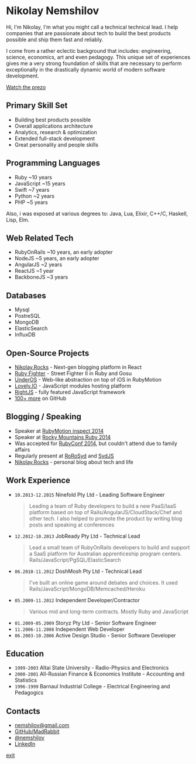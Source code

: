 # Nikolay Nemshilov

Hi, I'm Nikolay, I'm what you might call a technical technical lead.
I help companies that are passionate about tech to build the best
products possible and ship them fast and reliably.

I come from a rather eclectic background that includes: engineering,
science, economics, art and even pedagogy. This unique set of experiences
gives me a very strong foundation of skills that are necessary to
perform exceptionally in the drastically dynamic world of modern
software development.

<a href="#" class="start-prezo">Watch the prezo</a>

## Primary Skill Set

* Building best products possible
* Overall applications architecture
* Analytics, research & optimization
* Extended full-stack development
* Great personality and people skills

## Programming Languages

* Ruby ~10 years
* JavaScript ~15 years
* Swift ~7 years
* Python ~2 years
* PHP ~5 years

Also, i was exposed at various degrees to: Java, Lua, Elixir,
C++/C, Haskell, Lisp, Elm.

## Web Related Tech

* RubyOnRails ~10 years, an early adopter
* NodeJS ~5 years, an early adopter
* AngularJS ~2 years
* ReactJS ~1 year
* BackboneJS ~3 years

## Databases

* Mysql
* PostreSQL
* MongoDB
* ElasticSearch
* InfluxDB


## Open-Source Projects

* [Nikolay.Rocks](https://github.com/MadRabbit/nikolay.rocks) - Next-gen blogging platform in React
* [Ruby Fighter](https://github.com/MadRabbit/ruby-fighter) - Street Fighter II in Ruby and Gosu
* [UnderOS](http://under-os.com) - Web-like abstraction on top of iOS in RubyMotion
* [Lovely.IO](http://lovely.io) - JavaScript modules hosting platform
* [RightJS](http://rightjs.org) - fully featured JavaScript framework
* [100+ more](https://github.com/MadRabbit?tab=repositories) on GitHub

## Blogging / Speaking

* Speaker at [RubyMotion inspect 2014](http://www.rubymotion.com/conference/)
* Speaker at [Rocky Mountains Ruby 2014](http://rockymtnruby.com)
* Was accepted for [RubyConf 2014](http://rubyconf.org), but couldn't attend due to family affairs
* Regularly present at [RoRoSyd](http://ruby.org.au/meetups/syd.html) and [SydJS](http://www.sydjs.com)
* [Nikolay.Rocks](http://nikolay.rocks) - personal blog about tech and life

## Work Experience

* `10.2013-12.2015` Ninefold Pty Ltd - Leading Software Engineer
  > Leading a team of Ruby developers to build a new PaaS/IaaS
  platform based on top of Rails/AngularJS/CloudStack/Chef and
  other tech. I also helped to promote the product by writing
  blog posts and speaking at conferences
* `12.2012-10.2013` JobReady Pty Ltd - Technical Lead
  > Lead a small team of RubyOnRails developers to build and
  support a SaaS platform for Australian apprenticeship
  program centers. Rails/JavaScript/PgSQL/ElasticSearch
* `06.2010-11.2012` DoshMosh Pty Ltd - Technical Lead
  > I've built an online game around debates and choices.
  It used Rails/JavaScript/MongoDB/Memcached/Heroku
* `05.2009-11.2012` Independent Developer/Contractor
  > Various mid and long-term contracts. Mostly Ruby and JavaScript
* `01.2009-05.2009` Storyz Pty Ltd - Senior Software Engineer
* `11.2006-11.2008` Independent Web Developer
* `06.2003-10.2006` Active Design Studio - Senior Software Developer

## Education

* `1999-2003` Altai State University - Radio-Physics and Electronics
* `2000-2001` All-Russian Finance & Economics Institute - Accounting and Statistics
* `1996-1999` Barnaul Industrial College - Electrical Engineering and Pedagogics

## Contacts

* <a href="mailto:&#110;&#101;&#109;&#115;&#104;&#105;&#108;&#111;&#118;&#064;&#103;&#109;&#097;&#105;&#108;&#046;&#099;&#111;&#109;">&#110;&#101;&#109;&#115;&#104;&#105;&#108;&#111;&#118;&#064;&#103;&#109;&#097;&#105;&#108;&#046;&#099;&#111;&#109;</a>
* <a href="https://github.com/MadRabbit">GitHub/MadRabbit</a>
* <a href="https://twitter.com/nemshilov">@nemshilov</a>
* <a href="https://au.linkedin.com/pub/nikolay-nemshilov/14/78b/78">LinkedIn</a>

<div class="controls-space">
  <a href="#" class="exit-button">exit</a>
</div>

<script type="text/javascript">
(function() {
  var timer, i, headers, lists;

  if (document.body.classList.contains("resume")) {
    start_the_prezo();
  }

  var start_link = document.querySelector("a.start-prezo");
  start_link && start_link.addEventListener("click", function(event) {
    event.preventDefault();
    start_the_prezo();
  });

  function start_the_prezo() {
    i       = 0;
    headers = [].slice.call(document.querySelectorAll("main article h2")),
    lists   = [].slice.call(document.querySelectorAll("main article h2 ~ ul"));

    timer = setInterval(next_block, 11000); next_block();
    lists[lists.length-1].className += " slide-in-contacts";
    document.body.classList.add("resume");
    document.body.scrollTop = 0;
  }

  function next_block() {
    for (var j=0; j < headers.length; j++) {
      headers[j].classList[headers[j] == headers[i] ? 'add' : 'remove']('active');
      lists[j].classList[lists[j] == lists[i] ? 'add' : 'remove']('active');
    }

    if (++i > headers.length - 2) { // don't show contacts
      clearInterval(timer);
    }
  }

  var exit = document.querySelector(".exit-button");
  exit.addEventListener("click", function(event) {
    event.preventDefault();
    document.body.classList.remove("resume");
    clearInterval(timer);
  });
})();
</script>
